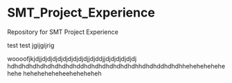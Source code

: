# SMT_Project_Experience
Repository for SMT Project Experience

test test
jgijgijrig

woooofjkjdjjdjdjdjdjdjdjdjdjdjjdjddjjdjdjdjdjdjdj
hdhdhdhdhdhdhdhdhdhddhdhdhdhdhdhdhdhhdhdhddhdhdhhehehehehehehehe
heheheheheheeheheheheh